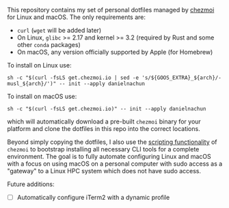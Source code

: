 This repository contains my set of personal dotfiles managed by [chezmoi](https://github.com/twpayne/chezmoi) for Linux and macOS.  The only requirements are:

- `curl` (`wget` will be added later)
- On Linux, `glibc` >= 2.17 and kernel >= 3.2 (required by Rust and some other `conda` packages)
- On macOS, any version officially supported by Apple (for Homebrew)

To install on Linux use:
```
sh -c "$(curl -fsLS get.chezmoi.io | sed -e 's/${GOOS_EXTRA}_${arch}/-musl_${arch}/')" -- init --apply danielnachun
```
To install on macOS use:
```
sh -c "$(curl -fsLS get.chezmoi.io)" -- init --apply danielnachun
```
which will automatically download a pre-built `chezmoi` binary for your platform and clone the dotfiles in this repo into the correct locations.

Beyond simply copying the dotfiles, I also use the [scripting functionality](https://www.chezmoi.io/user-guide/use-scripts-to-perform-actions/) of `chezmoi` to bootstrap installing all necessary CLI tools for a complete environment.  The goal is to fully automate configuring Linux and macOS with a focus on using macOS on a personal computer with sudo access as a "gateway" to a Linux HPC system which does not have sudo access.

Future additions:
- [ ] Automatically configure iTerm2 with a dynamic profile
